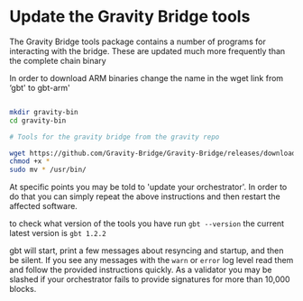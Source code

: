 # Update the Gravity Bridge tools

The Gravity Bridge tools package contains a number of programs for interacting with the bridge. These are updated much more frequently than the complete chain binary

In order to download ARM binaries change the name in the wget link from ‘gbt' to gbt-arm'

```bash

mkdir gravity-bin
cd gravity-bin

# Tools for the gravity bridge from the gravity repo

wget https://github.com/Gravity-Bridge/Gravity-Bridge/releases/download/v1.2.2/gbt
chmod +x *
sudo mv * /usr/bin/

```

At specific points you may be told to 'update your orchestrator'. In order to do that you can simply repeat the above instructions and then restart the affected software.

to check what version of the tools you have run `gbt --version` the current latest version is `gbt 1.2.2`

gbt will start, print a few messages about resyncing and startup, and then be silent. If you see any messages with the `warn` or `error` log level read them and follow the provided instructions quickly. As a validator you may be slashed if your orchestrator fails to provide signatures for more than 10,000 blocks.
